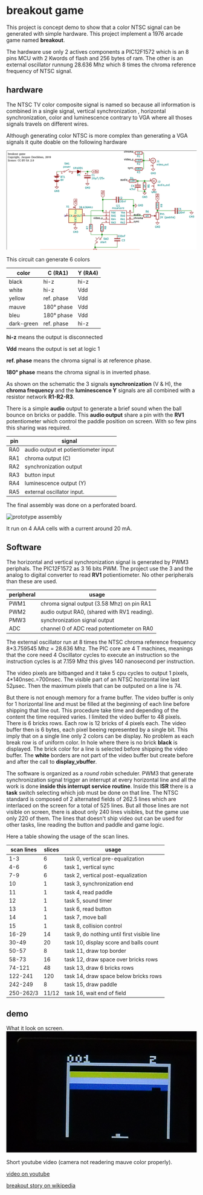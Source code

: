 breakout game
=
This project is concept demo to show that a color NTSC signal can be generated with simple hardware. This project implement a 1976 arcade game named **breakout**.  

The hardware use only 2 actives components a PIC12F1572 which is an 8 pins MCU with 2 Kwords of flash and 256 bytes of ram. The other is an external oscillator runnung 28.636 Mhz which 8 times the chroma reference frequency of NTSC signal.

hardware
-
The NTSC TV color composite signal is named so because all information is combined in a single signal, vertical synchronization , horizontal synchronization, color and luminescence contrary to VGA where all thoses signals travels on different wires.

Although generating color NTSC is more complex than generating a VGA signals it quite doable on the following hardware

![circuit schematic](schematic-breakout_1572.png)

This circuit can generate 6 colors

color      |  C (RA1) |  Y (RA4)
-------------|----------|-------------
black       |    hi-z     |  hi-z
white      |    hi-z    |  Vdd
yellow      |    ref. phase     |  Vdd
mauve      |    180&deg; phase     |  Vdd
bleu       |    180&deg; phase    |  Vdd
dark-green |    ref. phase     |  hi-z 
    
**hi-z** means the output is disconnected    

**Vdd** means the output is set at logic 1

**ref. phase** means the chroma signal is at reference phase.

**180&deg; phase** means the chroma signal is in inverted phase.

As shown on the schematic the 3 signals **synchronization** (V & H), the **chroma frequency** and the **luminescence Y** signals are all combined with a resistor network  **R1-R2-R3**.

There is a simple **audio** output to generate a brief sound when the ball bounce on bricks or paddle. This **audio output** share a pin with the **RV1** potentiometer which control the paddle position
on screen. With so few pins this sharing was required.

pin |  signal
-------|--------
RA0  |  audio output et potientiometer input
RA1  |  chroma output  (C)
RA2  |  synchronization output
RA3  |  button input
RA4  |  luminescence output (Y)
RA5  |  external oscillator input.
 
The final assembly was done on a perforated board.

![prototype assembly](montage.png)

It run on 4 AAA cells with a current around 20 mA.

Software
-
The horizontal and vertical synchronization signal is generated by PWM3 periphals. The PIC12F1572 as 3 16 bits PWM. The project use the 3 and the analog to digital converter to read **RV1** potientiometer.
No other peripherals than these are used.

peripheral | usage
-|-
PWM1| chroma signal output (3.58 Mhz) on pin RA1
PWM2| audio output RA0, (shared with RV1 reading).
PMW3| synchronization signal output
ADC| channel 0 of ADC read potentiometer on RA0


The external oscillator run at 8 times the NTSC chroma reference frequency 8*3.759545 Mhz = 28.636 Mhz. The PIC core are 4 T machines,
meanings that the core need 4 Oscillator cycles to execute an instruction so the instruction cycles is at 7.159 Mhz this gives 140 nanosecond per instruction. 

The video pixels are bitbanged and it take 5 cpu cycles to output 1 pixels, 4*140nsec.=700nsec. The visible part of an NTSC horizontal line last 52µsec. Then the maximum pixels that can be outputed on a 
line is 74.  

But there is not enough memory for a frame buffer. The video buffer is only for 1 horizontal line and must be filled at the beginning of 
each line before shipping that line out. This procedure take time and depending of the content the time required varies. I limited the
video buffer to 48 pixels. There is 6 bricks rows. Each row is 12 bricks of 4 pixels each. The video buffer then is 6 bytes, each pixel beeing represented by a single bit. This imply that on a single
line only 2 colors can be display. No problem as each break row is of uniform color. In hole where there is no brick **black** is displayed. The brick color for a line is selected before shipping the video buffer. The **white** borders are not part of the video buffer but create before and after the call to **display_vbuffer**.

The software is organized as a *round robin* scheduler. PWM3 that generate synchronization signal trigger an interrupt at every horizontal line and all the work is done **inside this interrupt service routine**. Inside this **ISR** there is a **task** switch selecting which job must be done on that line. The NTSC standard is composed of 2 alternated fields of 262.5 lines which are interlaced on the screen for a total of 525 lines. But all those lines are not
visible on screen, there is about only 240 lines visibles, but the game use only 220 of them. The lines that doesn't ship video out can be used for other tasks, line reading the button and paddle and game logic.

Here a table showing the usage of the scan lines.

scan lines  | slices  |   usage
-|-|-
1-3       |  6      | task 0, vertical pre-equalization
4-6       |  6      | task 1, vertical sync
7-9       |  6      | task 2, vertical post-equalization
10        |  1      | task 3, synchronization end
11        |  1      | task 4, read paddle    
12        |  1      | task 5, sound timer
13        |  1      | task 6, read button
14        |  1      | task 7, move ball
15        |  1      | task 8, collision control
16-29     |  14     | task 9, do nothing until first visible line    
30-49     |  20     | task 10, display score and balls count
50-57     |  8      | task 11, draw top border
58-73     |  16     | task 12, draw space over bricks rows
74-121    |  48     | task 13, draw 6 bricks rows
122-241   |  120	 | task 14, draw space below bricks rows
242-249   |  8      | task 15, draw paddle
250-262/3 |  11/12  | task 16, wait end of field    

demo
----

What it look on screen.
![screen capture](ecran.png)

Short youtube video (camera not readering mauve color properly).

[video on youtube](https://youtu.be/vrqX9GyqXJU)

[breakout story on wikipedia](https://en.wikipedia.org/wiki/Breakout_(video_game))